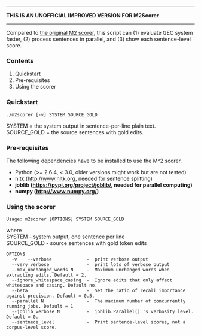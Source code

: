 


**************************************************************************************************
**THIS IS AN UNOFFICIAL IMPROVED VERSION FOR M2Scorer**     
****************************************************************************************************

Compared to [the original M2 scorer](https://github.com/nusnlp/m2scorer), this script can (1) evaluate GEC system faster, (2) process sentences in parallel, and (3) show each sentence-level score.

### Contents  
1. Quickstart
2. Pre-requisites
3. Using the scorer   

### Quickstart

```
./m2scorer [-v] SYSTEM SOURCE_GOLD
```
SYSTEM = the system output in sentence-per-line plain text.
SOURCE_GOLD = the source sentences with gold edits.

### Pre-requisites
The following dependencies have to be installed to use the M^2 scorer.

* Python (>= 2.6.4, < 3.0, older versions might work but are not tested)
* nltk (http://www.nltk.org, needed for sentence splitting)
* **joblib (https://pypi.org/project/joblib/, needed for parallel computing)**
* **numpy (http://www.numpy.org/)**

### Using the scorer
```
Usage: m2scorer [OPTIONS] SYSTEM SOURCE_GOLD
```
where   
 SYSTEM          -   system output, one sentence per line   
 SOURCE_GOLD     -   source sentences with gold token edits   
```
OPTIONS
  -v    --verbose             -  print verbose output
  --very_verbose              -  print lots of verbose output
  --max_unchanged_words N     -  Maximum unchanged words when extracting edits. Default = 2.
  --ignore_whitespace_casing  -  Ignore edits that only affect whitespace and casing. Default no.
  --beta                      -  Set the ratio of recall importance against precision. Default = 0.5.
  --parallel N                -  The maximum number of concurrently running jobs. Default = 1
  --joblib_verbose N          -  joblib.Parallel() 's verbosity level. Default = 0.
  --sentnece_level            -  Print sentence-level scores, not a corpus-level score.
```
